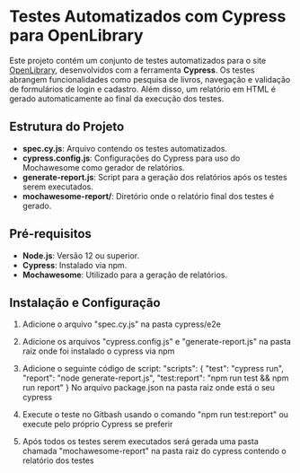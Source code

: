# Testes Automatizados com Cypress para OpenLibrary

Este projeto contém um conjunto de testes automatizados para o site [OpenLibrary](https://openlibrary.org/), desenvolvidos com a ferramenta **Cypress**. Os testes abrangem funcionalidades como pesquisa de livros, navegação e validação de formulários de login e cadastro. Além disso, um relatório em HTML é gerado automaticamente ao final da execução dos testes.

## Estrutura do Projeto

- **spec.cy.js**: Arquivo contendo os testes automatizados.
- **cypress.config.js**: Configurações do Cypress para uso do Mochawesome como gerador de relatórios.
- **generate-report.js**: Script para a geração dos relatórios após os testes serem executados.
- **mochawesome-report/**: Diretório onde o relatório final dos testes é gerado.

## Pré-requisitos

- **Node.js**: Versão 12 ou superior.
- **Cypress**: Instalado via npm.
- **Mochawesome**: Utilizado para a geração de relatórios.

## Instalação e Configuração

1. Adicione o arquivo "spec.cy.js" na pasta cypress/e2e

2. Adicione os arquivos "cypress.config.js" e "generate-report.js" na pasta raiz onde foi instalado o cypress via npm

3. Adicione o seguinte código de script:
"scripts": {
    "test": "cypress run",
    "report": "node generate-report.js",
    "test:report": "npm run test && npm run report"
  }
 No arquivo package.json na pasta raiz onde está o seu cypress

4. Execute o teste no Gitbash usando o comando "npm run test:report" ou execute pelo próprio Cypress se preferir

5. Após todos os testes serem executados será gerada uma pasta chamada "mochawesome-report" na pasta raiz do cypress contendo o relatório dos testes
